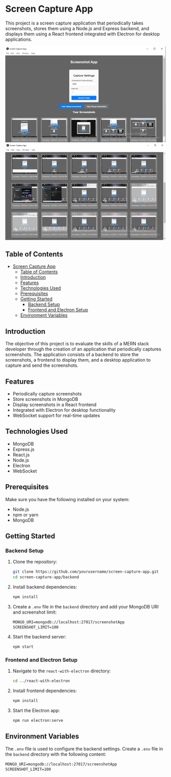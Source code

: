 # Screen Capture App

This project is a screen capture application that periodically takes screenshots, stores them using a Node.js and Express backend, and displays them using a React frontend integrated with Electron for desktop applications.

![Running Application](./readme-assets/capture1.png)
![Running Application](./readme-assets/capture2.png)

## Table of Contents

- [Screen Capture App](#screen-capture-app)
  - [Table of Contents](#table-of-contents)
  - [Introduction](#introduction)
  - [Features](#features)
  - [Technologies Used](#technologies-used)
  - [Prerequisites](#prerequisites)
  - [Getting Started](#getting-started)
    - [Backend Setup](#backend-setup)
    - [Frontend and Electron Setup](#frontend-and-electron-setup)
  - [Environment Variables](#environment-variables)

## Introduction

The objective of this project is to evaluate the skills of a MERN stack developer through the creation of an application that periodically captures screenshots. The application consists of a backend to store the screenshots, a frontend to display them, and a desktop application to capture and send the screenshots.

## Features

- Periodically capture screenshots
- Store screenshots in MongoDB
- Display screenshots in a React frontend
- Integrated with Electron for desktop functionality
- WebSocket support for real-time updates

## Technologies Used

- MongoDB
- Express.js
- React.js
- Node.js
- Electron
- WebSocket

## Prerequisites

Make sure you have the following installed on your system:

- Node.js
- npm or yarn
- MongoDB

## Getting Started

### Backend Setup

1. Clone the repository:

   ```bash
   git clone https://github.com/yourusername/screen-capture-app.git
   cd screen-capture-app/backend
   ```

2. Install backend dependencies:

   ```bash
   npm install
   ```

3. Create a `.env` file in the `backend` directory and add your MongoDB URI and screenshot limit:

   ```env
   MONGO_URI=mongodb://localhost:27017/screenshotApp
   SCREENSHOT_LIMIT=100
   ```

4. Start the backend server:
   ```bash
   npm start
   ```

### Frontend and Electron Setup

1. Navigate to the `react-with-electron` directory:

   ```bash
   cd ../react-with-electron
   ```

2. Install frontend dependencies:

   ```bash
   npm install
   ```

3. Start the Electron app:
   ```bash
   npm run electron:serve
   ```

## Environment Variables

The `.env` file is used to configure the backend settings. Create a `.env` file in the `backend` directory with the following content:

```env
MONGO_URI=mongodb://localhost:27017/screenshotApp
SCREENSHOT_LIMIT=100
```
